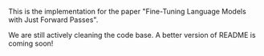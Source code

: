 This is the implementation for the paper "Fine-Tuning Language Models with Just Forward Passes".

We are still actively cleaning the code base. A better version of README is coming soon!
